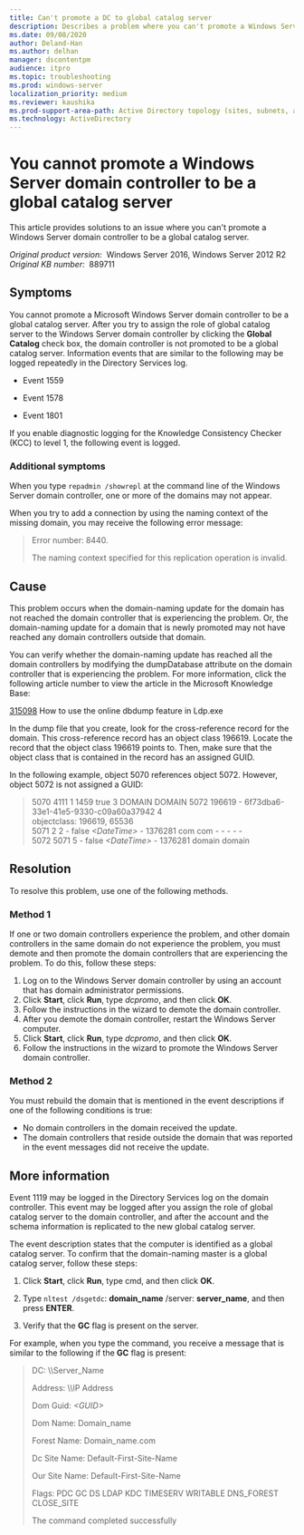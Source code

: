 ```yaml
---
title: Can't promote a DC to global catalog server
description: Describes a problem where you can't promote a Windows Server-based domain controller to be a global catalog server.
ms.date: 09/08/2020
author: Deland-Han
ms.author: delhan
manager: dscontentpm
audience: itpro
ms.topic: troubleshooting
ms.prod: windows-server
localization_priority: medium
ms.reviewer: kaushika
ms.prod-support-area-path: Active Directory topology (sites, subnets, and connection objects)
ms.technology: ActiveDirectory
---
```

# You cannot promote a Windows Server domain controller to be a global catalog server

This article provides solutions to an issue where you can't promote a Windows Server domain controller to be a global catalog server.

_Original product version:_ &nbsp;Windows Server 2016, Windows Server 2012 R2  
_Original KB number:_ &nbsp;889711

## Symptoms

You cannot promote a Microsoft Windows Server domain controller to be a global catalog server. After you try to assign the role of global catalog server to the Windows Server domain controller by clicking the **Global Catalog** check box, the domain controller is not promoted to be a global catalog server. Information events that are similar to the following may be logged repeatedly in the Directory Services log.

- Event 1559

- Event 1578

- Event 1801

If you enable diagnostic logging for the Knowledge Consistency Checker (KCC) to level 1, the following event is logged.

### Additional symptoms

When you type `repadmin /showrepl` at the command line of the Windows Server domain controller, one or more of the domains may not appear.

When you try to add a connection by using the naming context of the missing domain, you may receive the following error message:  
> Error number: 8440.
>
> The naming context specified for this replication operation is invalid.

## Cause

This problem occurs when the domain-naming update for the domain has not reached the domain controller that is experiencing the problem. Or, the domain-naming update for a domain that is newly promoted may not have reached any domain controllers outside that domain.

You can verify whether the domain-naming update has reached all the domain controllers by modifying the dumpDatabase attribute on the domain controller that is experiencing the problem. For more information, click the following article number to view the article in the Microsoft Knowledge Base:

[315098](https://support.microsoft.com/help/315098) How to use the online dbdump feature in Ldp.exe  

In the dump file that you create, look for the cross-reference record for the domain. This cross-reference record has an object class 196619. Locate the record that the object class 196619 points to. Then, make sure that the object class that is contained in the record has an assigned GUID.

In the following example, object 5070 references object 5072. However, object 5072 is not assigned a GUID:

> 5070 4111 1 1459 true 3 DOMAIN DOMAIN 5072 196619 - 6f73dba6-33e1-41e5-9330-c09a60a37942 4  
 objectclass: 196619, 65536  
5071 2 2 - false *\<DateTime>* - 1376281 com com - - - - -  
5072 5071 5 - false *\<DateTime>* - 1376281 domain domain  

## Resolution

To resolve this problem, use one of the following methods.

### Method 1

If one or two domain controllers experience the problem, and other domain controllers in the same domain do not experience the problem, you must demote and then promote the domain controllers that are experiencing the problem. To do this, follow these steps:  

1. Log on to the Windows Server domain controller by using an account that has domain administrator permissions.
2. Click **Start**, click **Run**, type *dcpromo*, and then click **OK**.
3. Follow the instructions in the wizard to demote the domain controller.
4. After you demote the domain controller, restart the Windows Server computer.
5. Click **Start**, click **Run**, type *dcpromo*, and then click **OK**.
6. Follow the instructions in the wizard to promote the Windows Server domain controller.

### Method 2

You must rebuild the domain that is mentioned in the event descriptions if one of the following conditions is true:  

- No domain controllers in the domain received the update.
- The domain controllers that reside outside the domain that was reported in the event messages did not receive the update.

## More information

Event 1119 may be logged in the Directory Services log on the domain controller. This event may be logged after you assign the role of global catalog server to the domain controller, and after the account and the schema information is replicated to the new global catalog server.

The event description states that the computer is identified as a global catalog server. To confirm that the domain-naming master is a global catalog server, follow these steps:  

1. Click **Start**, click **Run**, type cmd, and then click **OK**.
2. Type `nltest /dsgetdc`: **domain_name** /server: **server_name**, and then press **ENTER**.

3. Verify that the **GC** flag is present on the server.  

For example, when you type the command, you receive a message that is similar to the following if the **GC** flag is present:  
> DC: \\\\Server_Name
>
> Address: \\\\IP Address
>
> Dom Guid: *\<GUID>*
>
> Dom Name: Domain_name
>
> Forest Name: Domain_name.com
>
> Dc Site Name: Default-First-Site-Name
>
> Our Site Name: Default-First-Site-Name
>
> Flags: PDC GC DS LDAP KDC TIMESERV WRITABLE DNS_FOREST CLOSE_SITE
>
> The command completed successfully
